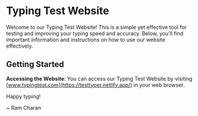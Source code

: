 # Typing Test Website

Welcome to our Typing Test Website! This is a simple yet effective tool for testing and improving your typing speed and accuracy. Below, you'll find important information and instructions on how to use our website effectively.

## Getting Started

 **Accessing the Website**: You can access our Typing Test Website by visiting [www.typingtest.com](https://testtyper.netlify.app/) in your web browser.

Happy typing!

~ Ram Charan

